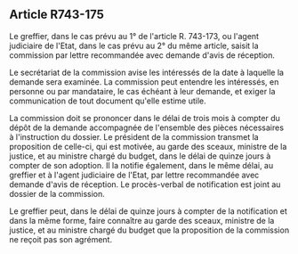 Article R743-175
----
Le greffier, dans le cas prévu au 1° de l'article R. 743-173, ou l'agent
judiciaire de l'Etat, dans le cas prévu au 2° du même article, saisit la
commission par lettre recommandée avec demande d'avis de réception.

Le secrétariat de la commission avise les intéressés de la date à laquelle la
demande sera examinée. La commission peut entendre les intéressés, en personne
ou par mandataire, le cas échéant à leur demande, et exiger la communication de
tout document qu'elle estime utile.

La commission doit se prononcer dans le délai de trois mois à compter du dépôt
de la demande accompagnée de l'ensemble des pièces nécessaires à l'instruction
du dossier. Le président de la commission transmet la proposition de celle-ci,
qui est motivée, au garde des sceaux, ministre de la justice, et au ministre
chargé du budget, dans le délai de quinze jours à compter de son adoption. Il la
notifie également, dans le même délai, au greffier et à l'agent judiciaire de
l'Etat, par lettre recommandée avec demande d'avis de réception. Le
procès-verbal de notification est joint au dossier de la commission.

Le greffier peut, dans le délai de quinze jours à compter de la notification et
dans la même forme, faire connaître au garde des sceaux, ministre de la justice,
et au ministre chargé du budget que la proposition de la commission ne reçoit
pas son agrément.
